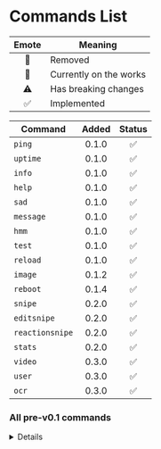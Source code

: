 # Commands List
Emote | Meaning
:-: | --
🚫 | Removed
🔨 | Currently on the works
⚠️ | Has breaking changes
✅ | Implemented

Command | Added | Status
--      | :--:  | :--:
`ping`      | 0.1.0 | ✅
`uptime`    | 0.1.0 | ✅
`info`      | 0.1.0 | ✅
`help`      | 0.1.0 | ✅
`sad`       | 0.1.0 | ✅
`message`   | 0.1.0 | ✅
`hmm`       | 0.1.0 | ✅
`test`      | 0.1.0 | ✅
`reload`    | 0.1.0 | ✅
`image`     | 0.1.2 | ✅
`reboot`    | 0.1.4 | ✅
`snipe`     | 0.2.0 | ✅
`editsnipe` | 0.2.0 | ✅
`reactionsnipe` | 0.2.0 | ✅
`stats`     | 0.2.0 | ✅
`video`     | 0.3.0 | ✅
`user`      | 0.3.0 | ✅
`ocr`       | 0.3.0 | ✅

### All pre-v0.1 commands
<details>

All were added on v0.0.1 unless stated otherwise
Command | Comments
--          | --
`ping`      |
`uptime`    |
`info`      |
`help`      |
~~`owner`~~ | 🚫
~~`echo`~~  | Reworked to `test`
`sad`       |
~~`online`~~| 🚫
`message`   | Changed functionality
~~`pls`~~   | 🚫
`hmm`       |
`test`      |
~~`oxford`~~| 🔨

</details>

